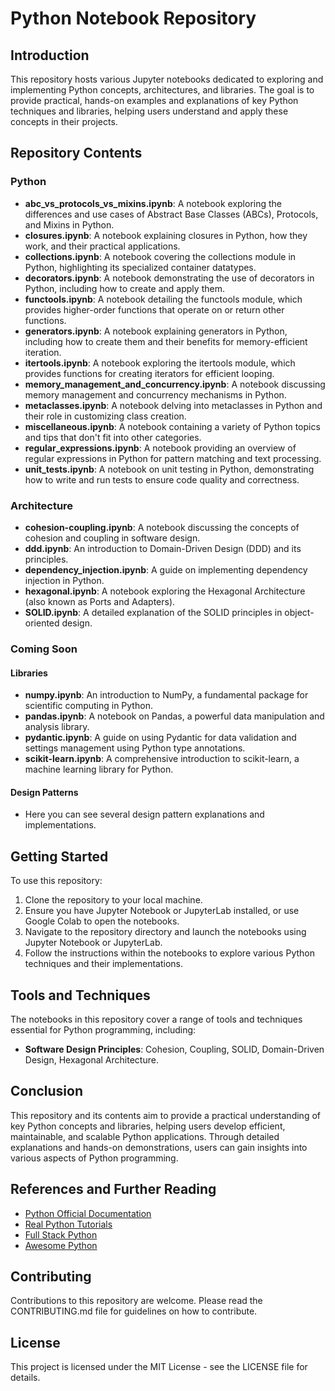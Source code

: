 # Python Notebook Repository

## Introduction

This repository hosts various Jupyter notebooks dedicated to exploring and implementing Python concepts, architectures, and libraries. The goal is to provide practical, hands-on examples and explanations of key Python techniques and libraries, helping users understand and apply these concepts in their projects.

## Repository Contents

### Python
- **abc_vs_protocols_vs_mixins.ipynb**: A notebook exploring the differences and use cases of Abstract Base Classes (ABCs), Protocols, and Mixins in Python.
- **closures.ipynb**: A notebook explaining closures in Python, how they work, and their practical applications.
- **collections.ipynb**: A notebook covering the collections module in Python, highlighting its specialized container datatypes.
- **decorators.ipynb**: A notebook demonstrating the use of decorators in Python, including how to create and apply them.
- **functools.ipynb**: A notebook detailing the functools module, which provides higher-order functions that operate on or return other functions.
- **generators.ipynb**: A notebook explaining generators in Python, including how to create them and their benefits for memory-efficient iteration.
- **itertools.ipynb**: A notebook exploring the itertools module, which provides functions for creating iterators for efficient looping.
- **memory_management_and_concurrency.ipynb**: A notebook discussing memory management and concurrency mechanisms in Python.
- **metaclasses.ipynb**: A notebook delving into metaclasses in Python and their role in customizing class creation.
- **miscellaneous.ipynb**: A notebook containing a variety of Python topics and tips that don't fit into other categories.
- **regular_expressions.ipynb**: A notebook providing an overview of regular expressions in Python for pattern matching and text processing.
- **unit_tests.ipynb**: A notebook on unit testing in Python, demonstrating how to write and run tests to ensure code quality and correctness.


### Architecture
- **cohesion-coupling.ipynb**: A notebook discussing the concepts of cohesion and coupling in software design.
- **ddd.ipynb**: An introduction to Domain-Driven Design (DDD) and its principles.
- **dependency_injection.ipynb**: A guide on implementing dependency injection in Python.
- **hexagonal.ipynb**: A notebook exploring the Hexagonal Architecture (also known as Ports and Adapters).
- **SOLID.ipynb**: A detailed explanation of the SOLID principles in object-oriented design.

### Coming Soon

#### Libraries
- **numpy.ipynb**: An introduction to NumPy, a fundamental package for scientific computing in Python.
- **pandas.ipynb**: A notebook on Pandas, a powerful data manipulation and analysis library.
- **pydantic.ipynb**: A guide on using Pydantic for data validation and settings management using Python type annotations.
- **scikit-learn.ipynb**: A comprehensive introduction to scikit-learn, a machine learning library for Python.

#### Design Patterns
- Here you can see several design pattern explanations and implementations.

## Getting Started

To use this repository:

1. Clone the repository to your local machine.
2. Ensure you have Jupyter Notebook or JupyterLab installed, or use Google Colab to open the notebooks.
3. Navigate to the repository directory and launch the notebooks using Jupyter Notebook or JupyterLab.
4. Follow the instructions within the notebooks to explore various Python techniques and their implementations.

## Tools and Techniques

The notebooks in this repository cover a range of tools and techniques essential for Python programming, including:

- **Software Design Principles**: Cohesion, Coupling, SOLID, Domain-Driven Design, Hexagonal Architecture.

## Conclusion

This repository and its contents aim to provide a practical understanding of key Python concepts and libraries, helping users develop efficient, maintainable, and scalable Python applications. Through detailed explanations and hands-on demonstrations, users can gain insights into various aspects of Python programming.

## References and Further Reading

- [Python Official Documentation](https://docs.python.org/3/)
- [Real Python Tutorials](https://realpython.com/)
- [Full Stack Python](https://www.fullstackpython.com/)
- [Awesome Python](https://awesome-python.com/)

## Contributing

Contributions to this repository are welcome. Please read the CONTRIBUTING.md file for guidelines on how to contribute.

## License

This project is licensed under the MIT License - see the LICENSE file for details.